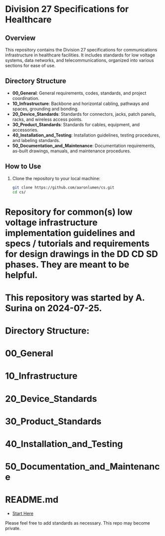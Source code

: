 # Division 27 Specifications for Healthcare

## Overview
This repository contains the Division 27 specifications for communications infrastructure in healthcare facilities. It includes standards for low voltage systems, data networks, and telecommunications, organized into various sections for ease of use.

## Directory Structure
- **00_General**: General requirements, codes, standards, and project coordination.
- **10_Infrastructure**: Backbone and horizontal cabling, pathways and spaces, grounding and bonding.
- **20_Device_Standards**: Standards for connectors, jacks, patch panels, racks, and wireless access points.
- **30_Product_Standards**: Standards for cables, equipment, and accessories.
- **40_Installation_and_Testing**: Installation guidelines, testing procedures, and labeling standards.
- **50_Documentation_and_Maintenance**: Documentation requirements, as-built drawings, manuals, and maintenance procedures.

## How to Use
1. Clone the repository to your local machine:
   ```bash
   git clone https://github.com/aaronlumen/cs.git
   cd cs/

# Repository for common(s) low voltage infrastructure implementation guidelines and specs / tutorials and requirements for design drawings in the DD CD SD phases.  They are meant to be helpful.
# This repository was started by A. Surina on 2024-07-25.
#
#
# Directory Structure:
#
# 00_General
# 10_Infrastructure
# 20_Device_Standards
# 30_Product_Standards
# 40_Installation_and_Testing
# 50_Documentation_and_Maintenance
# README.md
- [Start Here](./Start_Here.md)

Please feel free to add standards as necessary.  This repo may become private. 
